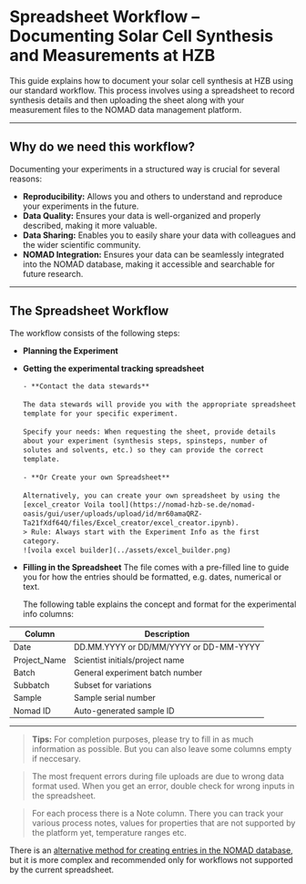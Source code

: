 # Spreadsheet Workflow – Documenting Solar Cell Synthesis and Measurements at HZB

This guide explains how to document your solar cell synthesis at HZB using our standard workflow. This process involves using a spreadsheet to record synthesis details and then uploading the sheet along with your measurement files to the NOMAD data management platform.

---

## Why do we need this workflow?

Documenting your experiments in a structured way is crucial for several reasons:

- **Reproducibility:** Allows you and others to understand and reproduce your experiments in the future.
- **Data Quality:** Ensures your data is well-organized and properly described, making it more valuable.
- **Data Sharing:** Enables you to easily share your data with colleagues and the wider scientific community.
- **NOMAD Integration:** Ensures your data can be seamlessly integrated into the NOMAD database, making it accessible and searchable for future research.

---

## The Spreadsheet Workflow

The workflow consists of the following steps:

- **Planning the Experiment**
- **Getting the experimental tracking spreadsheet**
   
      - **Contact the data stewards**
      
      The data stewards will provide you with the appropriate spreadsheet template for your specific experiment.
      
      Specify your needs: When requesting the sheet, provide details about your experiment (synthesis steps, spinsteps, number of solutes and solvents, etc.) so they can provide the correct template.

      - **Or Create your own Spreadsheet**

      Alternatively, you can create your own spreadsheet by using the [excel_creator Voila tool](https://nomad-hzb-se.de/nomad-oasis/gui/user/uploads/upload/id/mr60amaQRZ-Ta21fXdf64Q/files/Excel_creator/excel_creator.ipynb). 
      > Rule: Always start with the Experiment Info as the first category.
      ![voila excel builder](../assets/excel_builder.png)
      
- **Filling in the Spreadsheet**
   The file comes with a pre-filled line to guide you for how the entries should be formatted, e.g. dates, numerical or text. 

   
   The following table explains the concept and format for the experimental info columns:

| Column      | Description                          |
|------------|--------------------------------------|
| Date         | DD.MM.YYYY or DD/MM/YYYY or DD-MM-YYYY|
| Project_Name | Scientist initials/project name      |
| Batch        | General experiment batch number      |
| Subbatch     | Subset for variations               |
| Sample       | Sample serial number                |
| Nomad ID     | Auto-generated sample ID            |

---
  > **Tips:** For completion purposes, please try to fill in as much information as possible. But you can also leave some columns empty if neccesary. 
   
   > The most frequent errors during file uploads are due to wrong data format used. When you get an error, double check for wrong inputs in the spreadsheet.
   
   > For each process there is a Note column. There you can track your various process notes, values for properties that are not supported by the platform yet, temperature ranges etc.


 There is an [alternative method for creating entries in the NOMAD database](../advanced_user_guide/manual_creation_workflow/create_standard_sample.md), but it is more complex and recommended only for workflows not supported by the current spreadsheet.